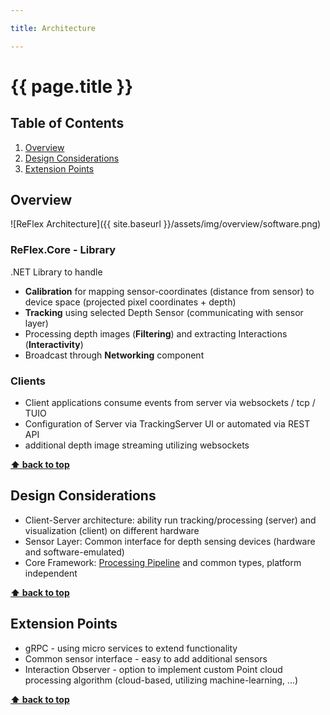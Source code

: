 ```yaml
---

title: Architecture

---
```


# {{  page.title }}

<!-- omit in toc -->
## Table of Contents

1. [Overview](#overview)
2. [Design Considerations](#design-considerations)
3. [Extension Points](#extension-points)

## Overview

![ReFlex Architecture]({{ site.baseurl }}/assets/img/overview/software.png)

### ReFlex.Core - Library

.NET Library to handle

* **Calibration** for mapping sensor-coordinates (distance from sensor) to device space (projected pixel coordinates + depth)
* **Tracking** using selected Depth Sensor (communicating with sensor layer)
* Processing depth images (**Filtering**) and extracting Interactions (**Interactivity**)
* Broadcast through **Networking** component

### Clients

* Client applications consume events from server via websockets / tcp / TUIO
* Configuration of Server via TrackingServer UI or automated via REST API
* additional depth image streaming utilizing websockets

__[⬆ back to top](#table-of-contents)__

## Design Considerations

* Client-Server architecture: ability run tracking/processing (server) and visualization (client) on different hardware
* Sensor Layer: Common interface for depth sensing devices (hardware and software-emulated)
* Core Framework: [Processing Pipeline](pipeline.html) and common types, platform independent

__[⬆ back to top](#table-of-contents)__

## Extension Points

* gRPC - using micro services to extend functionality
* Common sensor interface - easy to add additional sensors
* Interaction Observer - option to implement custom Point cloud processing algorithm (cloud-based, utilizing machine-learning, ...)

__[⬆ back to top](#table-of-contents)__
